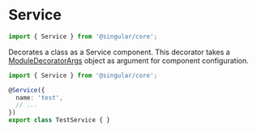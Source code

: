 # Service

```ts
import { Service } from '@singular/core';
```

Decorates a class as a Service component. This decorator takes a [ModuleDecoratorArgs](../models/servicedecoratorargs) object as argument for component configuration.

```ts
import { Service } from '@singular/core';

@Service({
  name: 'test',
  // ...
})
export class TestService { }
```
